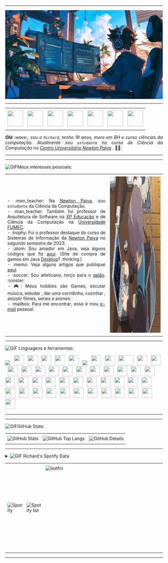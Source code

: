 
-----

<div>
<img align="center" alt="Header" src="https://github.com/Richardluiz/Richardluiz/blob/main/Git%20hub%20perfil/header.jpg"/>
</div>

-----

<div align="center">
<table>
<tr>
 <td align="center" colspan="11"></td>
</tr> 
<tr>
<td><a href="https://github.com/Richardluiz" target="_blank"><img src="https://github.com/joaopauloaramuni/joaopauloaramuni/blob/main/img/github5.png?raw=true" width="50px" height="50px"/></a>
</td>
<td><a href="https://replit.com/@richardluizborb"><img src="https://github.com/joaopauloaramuni/joaopauloaramuni/blob/main/img/replit3.svg?raw=true" width="50px" height="50px"/></a>
</td>
<td><a href="mailto:richardluizborba@gmail.com" target="_blank"><img src="https://github.com/joaopauloaramuni/joaopauloaramuni/blob/main/img/gmail3.png?raw=true" width="50px" height="50px"/></a>
</td>
<td><a href="https://wa.me/553184498086" target="_blank"><img src="https://github.com/joaopauloaramuni/joaopauloaramuni/blob/main/img/wpp2.png?raw=true" width="50px" height="50px"/></a>
</td>
<td><a href="https://www.instagram.com/richard_luizh/" target="_blank"><img src="https://github.com/joaopauloaramuni/joaopauloaramuni/blob/main/img/insta2.png?raw=true" width="50px" height="50px"/></a>
</td>
<td><a href="https://www.linkedin.com/in/Richard Luiz/" target="_blank"><img src="https://github.com/joaopauloaramuni/joaopauloaramuni/blob/main/img/linkedin2.png?raw=true" width="50px" height="50px"/></a>
</td>
<!--<td><a href="https://slack.com/app_redirect?channel=UVD9N6VCL"><img src="https://github.com/joaopauloaramuni/joaopauloaramuni/blob/main/img/slack.png?raw=true" width="50px" height="50px"/></a>
</td>-->
<td><a href="https://discordapp.com/users/marv3rick" target="_blank"><img src="https://github.com/joaopauloaramuni/joaopauloaramuni/blob/main/img/discord2.png?raw=true" width="50px" height="50px"/></a>
</td>


</tr>
<tr>
 <td align="center" colspan="11"></td>
</tr> 
</table>

</div>
<div align="justify">
<i><b>Olá</b> :wave:, sou o <code>Richard</code>, tenho 19 anos, moro em BH e curso ciências da computação. Atualmente sou <code>estudante</code> no curso de Ciência da Computação no <a href="https://newtonpaiva.br/" target="_blank">Centro Universitário Newton Paiva</a> <a ></a>.</i> 👨‍🎓:<br />
</div>

-----
-----

<div>

<img height="20" alt="GIF" src="https://github.com/joaopauloaramuni/joaopauloaramuni/blob/main/img/soulgem.gif?raw=true"/>Meus interesses pessoais:

<table>
<tr>
 <td align="center" colspan="2"></td>
</tr> 
<tr>
<td>
<div align="justify">
<p> 
- :man_teacher: Na <a href="https://newtonpaiva.br/" target="_blank">Newton Paiva</a>, sou <code>estudante</code> da Ciência da Computação.<br />
- :man_teacher: Também fui professor de Arquitetura de Software na <a href="https://www.xpeducacao.com.br/" target="_blank">XP Educação</a> e de Ciência da Computação na <a href="http://www.fumec.br/" target="_blank">Universidade FUMEC</a>.<br />
- :trophy: Fui o professor destaque do curso de Sistemas de Informação da <a href="https://newtonpaiva.br/" target="_blank">Newton Paiva</a> no segundo semestre de 2023.<br />
- :atom: Sou amador em Java, veja alguns códigos que fiz <a href="https://github.com/Richardluiz/Trabalho-final-LP-e-POO" target="_blank">aqui</a>. (Site de compra de games em Java <a href="https://github.com/joaopauloaramuni/c/blob/main/Aramuni.c" target="_blank">Desktop</a>? :thinking:)<br />
- :memo: Veja alguns artigos que publiquei <a href="https://scholar.google.com.br/citations?user=OARYxSYAAAAJ&hl=pt-BR&oi=ao" target="_blank">aqui</a>.<br />
- :soccer: Sou atleticano, torço para o <a href="https://www.arenamrv.com.br/" target="_blank">galão</a>. :rooster:<br />
- 🎮: Meus hobbies são  </a> Games, escutar música, estudar , dar uma corridinha, cozinhar , assistir filmes, series e animes  .<br />
- :mailbox: Para me encontrar, esse é meu <a href="mailto:richardluizborba@gmail.com.com" target="_blank">e-mail</a> pessoal.<br />


</p>
</div>
</td>
<td>
<div>
<img alt="GIF" src="https://github.com/Richardluiz/Richardluiz/blob/main/Git%20hub%20perfil/Imagem%20nt3.gif "width="600px" height="500px"/>
</div>
</td>
</tr>
<tr>
 <td align="center" colspan="2"></td>
</tr> 
</table>

</div>

-----

<div>

<img height="20" alt="GIF" src="https://github.com/joaopauloaramuni/joaopauloaramuni/blob/main/img/skills.gif?raw=true"/>&nbsp;Linguagens e ferramentas:

<code><a href="https://www.gnu.org/software/bash/" target="_blank"><img height="32" src="https://github.com/joaopauloaramuni/joaopauloaramuni/blob/main/img/bash.png?raw=true"/></a></code>
&nbsp; 
<code><a href="https://www.python.org/" target="_blank"><img width="32" height="32" src="https://github.com/joaopauloaramuni/joaopauloaramuni/blob/main/img/python.png?raw=true"/></a></code>
&nbsp; 
<code><a href="https://www.open-std.org/jtc1/sc22/wg14/" target="_blank"><img width="32" height="32" src="https://github.com/joaopauloaramuni/joaopauloaramuni/blob/main/img/c.png?raw=true"/></a></code>
&nbsp; 
<code><a href="https://isocpp.org/" target="_blank"><img width="32" height="32" src="https://github.com/joaopauloaramuni/joaopauloaramuni/blob/main/img/cpp.svg?raw=true"/></a></code>
&nbsp; 
<code><a href="https://docs.microsoft.com/pt-br/dotnet/csharp/" target="_blank"><img width="32" height="32" src="https://github.com/joaopauloaramuni/joaopauloaramuni/blob/main/img/csharp.png?raw=true"/></a></code>
&nbsp; 
<code><a href="https://www.java.com/pt-BR/" target="_blank"><img width="32" height="32" src="https://github.com/joaopauloaramuni/joaopauloaramuni/blob/main/img/java.png?raw=true"/></a></code>
&nbsp; 
<code><a href="https://openjfx.io/" target="_blank"><img height="32" src="https://github.com/joaopauloaramuni/joaopauloaramuni/blob/main/img/javafx.png?raw=true"/></a></code>
&nbsp; 
<code><a href="https://www.primefaces.org/" target="_blank"><img width="32" height="32" src="https://github.com/joaopauloaramuni/joaopauloaramuni/blob/main/img/primefaces.png?raw=true"/></a></code>
&nbsp;
<code><a href="https://spring.io/" target="_blank"><img width="32" height="32" src="https://github.com/joaopauloaramuni/joaopauloaramuni/blob/main/img/spring.png?raw=true"/></a></code>
&nbsp;
<code><a href="https://www.playframework.com/" target="_blank"><img width="48" height="32" src="https://github.com/joaopauloaramuni/joaopauloaramuni/blob/main/img/play.png?raw=true"/></a></code>
&nbsp;
<code><a href="https://dotnet.microsoft.com/en-us/" target="_blank"><img width="32" height="32" src="https://github.com/joaopauloaramuni/joaopauloaramuni/blob/main/img/dotnet.png?raw=true"/></a></code>
&nbsp;
<code><a href="https://www.jenkins.io/" target="_blank"><img width="32" height="32" src="https://github.com/joaopauloaramuni/joaopauloaramuni/blob/main/img/jenkins.svg?raw=true"/></a></code>
&nbsp;
<code><a href="https://www.w3schools.com/html/" target="_blank"><img width="32" height="32" src="https://github.com/joaopauloaramuni/joaopauloaramuni/blob/main/img/html.svg?raw=true"/></a></code>
&nbsp; 
<code><a href="https://www.w3schools.com/css/" target="_blank"><img width="32" height="32" src="https://github.com/joaopauloaramuni/joaopauloaramuni/blob/main/img/css.svg?raw=true"/></a></code>
&nbsp; 
<code><a href="https://www.w3schools.com/js/" target="_blank"><img width="32" height="32" src="https://github.com/joaopauloaramuni/joaopauloaramuni/blob/main/img/js.png?raw=true"/></a></code>
&nbsp; 
<code><a href="https://pt-br.reactjs.org/" target="_blank"><img width="32" height="32" src="https://github.com/joaopauloaramuni/joaopauloaramuni/blob/main/img/react.png?raw=true"/></a></code>
&nbsp; 
<code><a href="https://docs.microsoft.com/pt-br/windows/win32/lwef/using-vbscript" target="_blank"><img width="32" height="32" src="https://github.com/joaopauloaramuni/joaopauloaramuni/blob/main/img/vbs.png?raw=true"/></a></code>
&nbsp; 
<code><a href="https://www.mysql.com/" target="_blank"><img width="32" height="32" src="https://github.com/joaopauloaramuni/joaopauloaramuni/blob/main/img/mysql.png?raw=true"/></a></code>
&nbsp; 
<code><a href="https://www.postgresql.org/" target="_blank"><img width="32" height="32" src="https://github.com/joaopauloaramuni/joaopauloaramuni/blob/main/img/postgresql.png?raw=true"/></a></code>
&nbsp; 
<code><a href="https://www.mongodb.com/pt-br" target="_blank"><img width="32" height="32" src="https://github.com/joaopauloaramuni/joaopauloaramuni/blob/main/img/mongodb.png?raw=true"/></a></code>
&nbsp; 
<code><a href="https://dbeaver.io/" target="_blank"><img width="32" height="32" src="https://github.com/joaopauloaramuni/joaopauloaramuni/blob/main/img/dbeaver.png?raw=true"/></a></code>
&nbsp; 
<code><a href="https://nodejs.org/en/" target="_blank"><img width="32" height="32" src="https://github.com/joaopauloaramuni/joaopauloaramuni/blob/main/img/nodejs.png?raw=true"/></a></code>
&nbsp;
<code><a href="https://nextjs.org/" target="_blank"><img width="32" height="32" src="https://github.com/joaopauloaramuni/joaopauloaramuni/blob/main/img/nextjs.png?raw=true"/></a></code>
&nbsp;
<code><a href="https://jestjs.io/pt-BR/" target="_blank"><img width="30" height="32" src="https://github.com/joaopauloaramuni/joaopauloaramuni/blob/main/img/jest.png?raw=true"/></a></code>
&nbsp;
<code><a href="https://prometheus.io/" target="_blank"><img width="32" height="32" src="https://github.com/joaopauloaramuni/joaopauloaramuni/blob/main/img/prometheus.png?raw=true"/></a></code>
&nbsp;
<code><a href="https://grafana.com/" target="_blank"><img width="32" height="32" src="https://github.com/joaopauloaramuni/joaopauloaramuni/blob/main/img/grafana.png?raw=true"/></a></code>
&nbsp; 
<code><a href="https://newrelic.com/pt" target="_blank"><img width="32" height="32" src="https://github.com/joaopauloaramuni/joaopauloaramuni/blob/main/img/newrelic.png?raw=true"/></a></code>
&nbsp; 
<code><a href="https://fastapi.tiangolo.com/" target="_blank"><img width="32" height="32" src="https://github.com/joaopauloaramuni/joaopauloaramuni/blob/main/img/fastapi.svg?raw=true"/></a></code>
&nbsp; 
<code><a href="https://www.docker.com/" target="_blank"><img width="32" height="32" src="https://github.com/joaopauloaramuni/joaopauloaramuni/blob/main/img/docker.png?raw=true"/></a></code>
&nbsp; 
<code><a href="https://aws.amazon.com/pt/" target="_blank"><img width="32" height="32" src="https://github.com/joaopauloaramuni/joaopauloaramuni/blob/main/img/aws.png?raw=true"/></a></code>
&nbsp; 
<code><a href="https://www.heroku.com/" target="_blank"><img width="32" height="32" src="https://github.com/joaopauloaramuni/joaopauloaramuni/blob/main/img/heroku.png?raw=true"/></a></code>
&nbsp; 
<code><a href="https://fly.io/" target="_blank"><img width="32" height="32" src="https://github.com/joaopauloaramuni/joaopauloaramuni/blob/main/img/fly.png?raw=true"/></a></code>
&nbsp; 
<code><a href="https://www.postman.com/" target="_blank"><img width="32" height="32" src="https://github.com/joaopauloaramuni/joaopauloaramuni/blob/main/img/postman.png?raw=true"/></a></code>
&nbsp; 
<code><a href="https://insomnia.rest/" target="_blank"><img width="32" height="32" src="https://github.com/joaopauloaramuni/joaopauloaramuni/blob/main/img/insomnia.png?raw=true"/></a></code>
&nbsp; 
<code><a href="https://www.soapui.org/" target="_blank"><img width="32" height="32" src="https://github.com/joaopauloaramuni/joaopauloaramuni/blob/main/img/soap.png?raw=true"/></a></code>
&nbsp; 
<code><a href="https://redis.io/" target="_blank"><img width="32" height="32" src="https://github.com/joaopauloaramuni/joaopauloaramuni/blob/main/img/redis.png?raw=true"/></a></code>
&nbsp;
<code><a href="https://aws.amazon.com/pt/s3/" target="_blank"><img width="32" height="32" src="https://github.com/joaopauloaramuni/joaopauloaramuni/blob/main/img/s3.svg?raw=true"/></a></code>
&nbsp;
<code><a href="https://aws.amazon.com/pt/sqs/" target="_blank"><img width="32" height="32" src="https://github.com/joaopauloaramuni/joaopauloaramuni/blob/main/img/sqs.png?raw=true"/></a></code>
&nbsp;
<code><a href="https://git-scm.com/" target="_blank"><img width="32" height="32" src="https://github.com/joaopauloaramuni/joaopauloaramuni/blob/main/img/git.png?raw=true"/></a></code>
&nbsp; 
<code><a href="https://about.gitlab.com/" target="_blank"><img width="32" height="32" src="https://github.com/joaopauloaramuni/joaopauloaramuni/blob/main/img/gitlab.png?raw=true"/></a></code>
&nbsp; 
<code><a href="https://www.jetbrains.com/pt-br/pycharm/download/" target="_blank"><img width="32" height="32" src="https://github.com/joaopauloaramuni/joaopauloaramuni/blob/main/img/pc.png?raw=true"/></a></code>
&nbsp; 
<code><a href="https://www.eclipse.org/downloads/" target="_blank"><img width="32" height="32" src="https://github.com/joaopauloaramuni/joaopauloaramuni/blob/main/img/eclipse.png?raw=true"/></a></code>
&nbsp; 
<code><a href="https://netbeans.apache.org/" target="_blank"><img width="32" height="32" src="https://github.com/joaopauloaramuni/joaopauloaramuni/blob/main/img/netbeans.png?raw=true"/></a></code>
&nbsp;
<code><a href="https://code.visualstudio.com/" target="_blank"><img width="32" height="32" src="https://github.com/joaopauloaramuni/joaopauloaramuni/blob/main/img/vs.png?raw=true"/></a></code>
&nbsp;
<code><a href="https://www.jetbrains.com/idea/" target="_blank"><img width="32" height="32" src="https://github.com/joaopauloaramuni/joaopauloaramuni/blob/main/img/intellij.png?raw=true"/></a></code>
&nbsp;
<code><a href="https://developer.apple.com/xcode/" target="_blank"><img width="32" height="32" src="https://github.com/joaopauloaramuni/joaopauloaramuni/blob/main/img/xcode.png?raw=true"/></a></code>
</div>

-----


-----

<div>

<img height="20" alt="GIF" src="https://github.com/Richardluiz/Richardluiz/blob/main/img/graphic.gif?raw=true"/>GitHub Stats:

<div align="center">
<table>
<tr>
 <td align="center" colspan="3"></td>
</tr> 
<tr>
<td>
<!--- <img alt="GitHub Commits" width="200px" src="http://github-profile-summary-cards.vercel.app/api/cards/productive-time?username=joaopauloaramuni&theme=github_dark"/> -->
<img alt="GitHub Stats" width="200px" src="http://github-profile-summary-cards.vercel.app/api/cards/stats?username=Richardluiz&theme=github_dark"/>
</td>
<td>
<img alt="GitHub Top Langs" width="200px" src="http://github-profile-summary-cards.vercel.app/api/cards/repos-per-language?username=Richardluiz&theme=github_dark"/>
</td>
<td>
<img alt="GitHub Details" width="420px" src="http://github-profile-summary-cards.vercel.app/api/cards/profile-details?username=Richardluiz&theme=github_dark"/>
</td>
</tr>
<tr>
 <td align="center" colspan="3"></td>
</tr> 
</table>
</div>

</div>

-----



<div>
 
<div>
<details>
<summary><img height="20" alt="GIF" src="https://github.com/Richardluiz/Richardluiz/blob/main/img/spotify.gif?raw=true"/> Richard's Spotify Data</summary>
  <img src="https://data-card-for-spotify.herokuapp.com/api/card?user_id=bcboxx" alt="Data Card for Spotify">
</a>" alt="Data Card for Spotify">
</details>
</div>

<div align="center">
<table>
<tr>
 <td align="center" colspan="3"></td>
</tr> 
<tr>
<td>
<img alt="Spotify" width="200px" height="270px" src="https://spotify-github-profile.kittinanx.com/api/view?uid=bcboxx&cover_image=true&theme=default&show_offline=false&background_color=121212&interchange=false"/>
</td>
<td>
<img alt="Spotify list" width="200px" height="270px" src="![Spotify recently played](https://spotify-recently-played-readme.vercel.app/api?user=bcboxx)"/>
</td>
<td>
<!-- <a href="https://twitter.com/joaoaramuni" target="_blank"><img align="right" width="400px" height="270px" alt="tweets" src="https://github-readme-twitter.gazf.vercel.app/api?id=joaoaramuni"/></a> -->
<a href="https://www.last.fm/pt/user/Marv3rick" target="_blank"><img align="right" width="400px" height="270px" alt="lastfm" src="https://lastfm-recently-played.vercel.app/api?user=Marv3rick&width=400"/></a>
</td>
</tr>
<tr>
 <td align="center" colspan="3"></td>
</tr> 
</table>
</div>

<div>

</div>

-----
